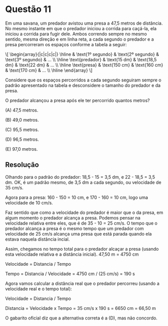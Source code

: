 # Questão 11

Em uma savana, um predador avistou uma presa a 47,5 metros de distância. No mesmo instante em que o predador iniciou a corrida para caçá-la, ela iniciou a corrida para fugir dele. Ambos correndo sempre no mesmo sentido, mesma direção e em linha reta, a cada segundo o predador e a presa percorreram os espaços conforme a tabela a seguir:

\\[
  \begin{array}{|c|c|c|c|}
    \hline
    & \text{1º segundo} & \text{2º segundo} & \text{3º segundo} & ... \\\\
    \hline
    \text{predador} & \text{15 dm} & \text{18,5 dm} & \text{22 dm} & ... \\\\
    \hline
    \text{presa} & \text{150 cm} & \text{160 cm} & \text{170 cm} & ... \\\\
    \hline
  \end{array}
\\]

Considere que os espaços percorridos a cada segundo seguiram sempre o padrão apresentado na tabela e desconsidere o tamanho do predador e da presa.

O predador alcançou a presa após ele ter percorrido quantos metros?

(A) 47,5 metros.

(B) 49,0 metros.

(C) 95,5 metros.

(D) 96,5 metros.

(E) 97,0 metros.

## Resolução

Olhando para o padrão do predador: 18,5 - 15 = 3,5 dm, e 22 - 18,5 = 3,5 dm. OK, é um padrão mesmo, de 3,5 dm a cada segundo, ou velocidade de 35 cm/s.

Agora para a presa: 160 - 150 = 10 cm, e 170 - 160 = 10 cm, logo uma velocidade de 10 cm/s.

Faz sentido que como a velocidade do predador é maior que o da presa, em algum momento o predador alcança a presa. Podemos pensar na velocidade relativa entre eles, que é de 35 - 10 = 25 cm/s. O tempo que o predador alcança a presa é o mesmo tempo que um predador com velocidade de 25 cm/s alcança uma presa que está parada quando ela estava naquela distância incial.

Assim, chegamos no tempo total para o predador alcaçar a presa (usando esta velocidade relativa e a distância inicial). 47,50 m = 4750 cm

Velocidade = Distancia / Tempo

Tempo = Distancia / Velocidade = 4750 cm / (25 cm/s) = 190 s

Agora vamos calcular a distância real que o predador percorreu (usando a velocidade real e o tempo total):

Velocidade = Distancia / Tempo

Distancia = Velocidade x Tempo = 35 cm/s x 190 s = 6650 cm = 66,50 m

O gabarito oficial diz que a alternativa correta é a (D), mas não concordo.
